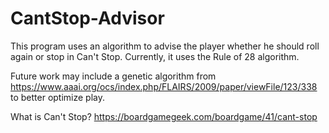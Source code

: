# CantStop-Advisor

This program uses an algorithm to advise the player whether he should roll again or stop in Can't Stop. Currently, it uses the Rule of 28 algorithm.

Future work may include a genetic algorithm from https://www.aaai.org/ocs/index.php/FLAIRS/2009/paper/viewFile/123/338 to better optimize play.

What is Can't Stop?
https://boardgamegeek.com/boardgame/41/cant-stop
